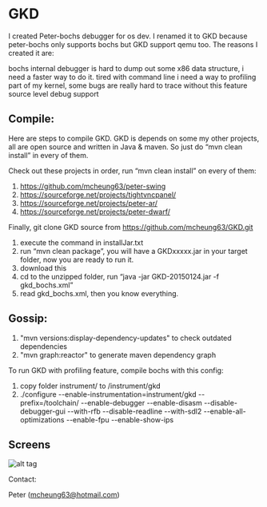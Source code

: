 # GKD

I created Peter-bochs debugger for os dev. I renamed it to GKD because peter-bochs only supports bochs but GKD support qemu too. The reasons I created it are:

bochs internal debugger is hard to dump out some x86 data structure, i need a faster way to do it.
tired with command line
i need a way to profiling part of my kernel, some bugs are really hard to trace without this feature
source level debug support

## Compile:

Here are steps to compile GKD. GKD is depends on some my other projects, all are open source and written in Java & maven. So just do “mvn clean install” in every of them.

Check out these projects in order, run “mvn clean install” on every of them:

1. https://github.com/mcheung63/peter-swing
2. https://sourceforge.net/projects/tightvncpanel/
3. https://sourceforge.net/projects/peter-ar/
4. https://sourceforge.net/projects/peter-dwarf/

Finally, git clone GKD source from https://github.com/mcheung63/GKD.git

1) execute the command in installJar.txt
2) run “mvn clean package”, you will have a GKDxxxxx.jar in your target folder, now you are ready to run it.
3) download this
4) cd to the unzipped folder, run “java -jar GKD-20150124.jar -f gkd_bochs.xml”
5) read gkd_bochs.xml, then you know everything.


## Gossip:

1) "mvn versions:display-dependency-updates" to check outdated dependencies
2) "mvn graph:reactor" to generate maven dependency graph

To run GKD with profiling feature, compile bochs with this config:

1) copy folder instrument/ to <bochs source>/instrument/gkd
2) ./configure --enable-instrumentation=instrument/gkd --prefix=/toolchain/ --enable-debugger --enable-disasm --disable-debugger-gui --with-rfb --disable-readline --with-sdl2 --enable-all-optimizations --enable-fpu --enable-show-ips

## Screens

![alt tag](http://peter.kingofcoders.com/wp-content/uploads/2012/11/Screenshot-Peter-Bochs-Debugger-20111207.png)

Contact:

Peter (mcheung63@hotmail.com) 
